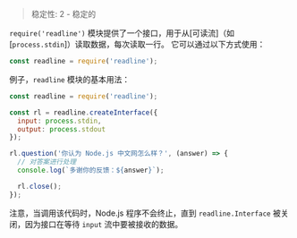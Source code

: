 
> 稳定性: 2 - 稳定的

`require('readline')` 模块提供了一个接口，用于从[可读流]（如 [`process.stdin`]）读取数据，每次读取一行。
它可以通过以下方式使用：

```js
const readline = require('readline');
```

例子，`readline` 模块的基本用法：

```js
const readline = require('readline');

const rl = readline.createInterface({
  input: process.stdin,
  output: process.stdout
});

rl.question('你认为 Node.js 中文网怎么样？', (answer) => {
  // 对答案进行处理
  console.log(`多谢你的反馈：${answer}`);

  rl.close();
});
```

注意，当调用该代码时，Node.js 程序不会终止，直到 `readline.Interface` 被关闭，因为接口在等待 `input` 流中要被接收的数据。

